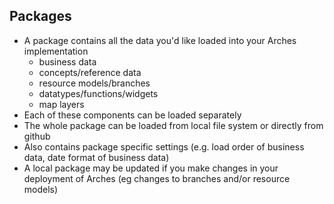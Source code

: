 ## Packages

- A package contains all the data you'd like loaded into your Arches implementation
    * business data
    * concepts/reference data
    * resource models/branches
    * datatypes/functions/widgets
    * map layers
- Each of these components can be loaded separately
- The whole package can be loaded from local file system or directly from github
- Also contains package specific settings (e.g. load order of business data, date format of business data)
- A local package may be updated if you make changes in your deployment of Arches (eg changes to branches and/or resource models)

